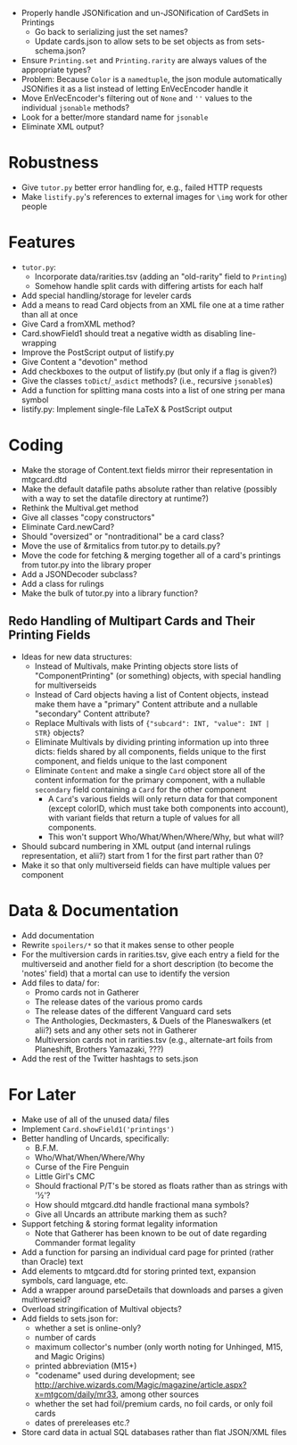 - Properly handle JSONification and un-JSONification of CardSets in Printings
    - Go back to serializing just the set names?
    - Update cards.json to allow sets to be set objects as from
      sets-schema.json?
- Ensure `Printing.set` and `Printing.rarity` are always values of the
  appropriate types?
- Problem: Because `Color` is a `namedtuple`, the json module automatically
  JSONifies it as a list instead of letting EnVecEncoder handle it
- Move EnVecEncoder's filtering out of `None` and `''` values to the individual
  `jsonable` methods?
- Look for a better/more standard name for `jsonable`
- Eliminate XML output?

# Robustness

- Give `tutor.py` better error handling for, e.g., failed HTTP requests
- Make `listify.py`'s references to external images for `\img` work for other
  people

# Features

- `tutor.py`:
    - Incorporate data/rarities.tsv (adding an "old-rarity" field to
      `Printing`)
    - Somehow handle split cards with differing artists for each half
- Add special handling/storage for leveler cards
- Add a means to read Card objects from an XML file one at a time rather than
  all at once
- Give Card a fromXML method?
- Card.showField1 should treat a negative width as disabling line-wrapping
- Improve the PostScript output of listify.py
- Give Content a "devotion" method
- Add checkboxes to the output of listify.py (but only if a flag is given?)
- Give the classes `toDict`/`_asdict` methods? (i.e., recursive `jsonable`s)
- Add a function for splitting mana costs into a list of one string per mana
  symbol
- listify.py: Implement single-file LaTeX & PostScript output

# Coding

- Make the storage of Content.text fields mirror their representation in
  mtgcard.dtd
- Make the default datafile paths absolute rather than relative (possibly with
  a way to set the datafile directory at runtime?)
- Rethink the Multival.get method
- Give all classes "copy constructors"
- Eliminate Card.newCard?
- Should "oversized" or "nontraditional" be a card class?
- Move the use of &rmitalics from tutor.py to details.py?
- Move the code for fetching & merging together all of a card's printings from
  tutor.py into the library proper
- Add a JSONDecoder subclass?
- Add a class for rulings
- Make the bulk of tutor.py into a library function?

## Redo Handling of Multipart Cards and Their Printing Fields

- Ideas for new data structures:
    - Instead of Multivals, make Printing objects store lists of
      "ComponentPrinting" (or something) objects, with special handling for
      multiverseids
    - Instead of Card objects having a list of Content objects, instead make
      them have a "primary" Content attribute and a nullable "secondary"
      Content attribute?
    - Replace Multivals with lists of `{"subcard": INT, "value": INT | STR}`
      objects?
    - Eliminate Multivals by dividing printing information up into three dicts:
      fields shared by all components, fields unique to the first component,
      and fields unique to the last component
    - Eliminate `Content` and make a single `Card` object store all of the
      content information for the primary component, with a nullable
      `secondary` field containing a `Card` for the other component
        - A `Card`'s various fields will only return data for that component
          (except colorID, which must take both components into account), with
          variant fields that return a tuple of values for all components.
        - This won't support Who/What/When/Where/Why, but what will?
- Should subcard numbering in XML output (and internal rulings representation,
  et alii?) start from 1 for the first part rather than 0?
- Make it so that only multiverseid fields can have multiple values per
  component

# Data & Documentation

- Add documentation
- Rewrite `spoilers/*` so that it makes sense to other people
- For the multiversion cards in rarities.tsv, give each entry a field for the
  multiverseid and another field for a short description (to become the
  'notes' field) that a mortal can use to identify the version
- Add files to data/ for:
    - Promo cards not in Gatherer
    - The release dates of the various promo cards
    - The release dates of the different Vanguard card sets
    - The Anthologies, Deckmasters, & Duels of the Planeswalkers (et alii?)
      sets and any other sets not in Gatherer
    - Multiversion cards not in rarities.tsv (e.g., alternate-art foils from
      Planeshift, Brothers Yamazaki, ???)
- Add the rest of the Twitter hashtags to sets.json

# For Later

- Make use of all of the unused data/ files
- Implement `Card.showField1('printings')`
- Better handling of Uncards, specifically:
    - B.F.M.
    - Who/What/When/Where/Why
    - Curse of the Fire Penguin
    - Little Girl's CMC
    - Should fractional P/T's be stored as floats rather than as strings with
      '½'?
    - How should mtgcard.dtd handle fractional mana symbols?
    - Give all Uncards an attribute marking them as such?
- Support fetching & storing format legality information
    - Note that Gatherer has been known to be out of date regarding Commander
      format legality
- Add a function for parsing an individual card page for printed (rather than
  Oracle) text
- Add elements to mtgcard.dtd for storing printed text, expansion symbols,
  card language, etc.
- Add a wrapper around parseDetails that downloads and parses a given
  multiverseid?
- Overload stringification of Multival objects?
- Add fields to sets.json for:
    - whether a set is online-only?
    - number of cards
    - maximum collector's number (only worth noting for Unhinged, M15, and
      Magic Origins)
    - printed abbreviation (M15+)
    - "codename" used during development; see
      <http://archive.wizards.com/Magic/magazine/article.aspx?x=mtgcom/daily/mr33>,
      among other sources
    - whether the set had foil/premium cards, no foil cards, or only foil cards
    - dates of prereleases etc.?
- Store card data in actual SQL databases rather than flat JSON/XML files
